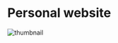 # Personal website

![thumbnail](https://user-images.githubusercontent.com/10941338/79885694-aa90d280-83f7-11ea-8f98-08767a437db3.png)

